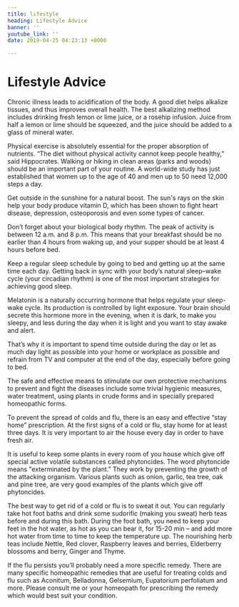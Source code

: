 ```yaml
---
title: lifestyle
heading: Lifestyle Advice
banner: ''
youtube_link: ''
date: 2019-04-25 04:23:13 +0000

---
```

# Lifestyle Advice

  
Chronic illness leads to acidification of the body. A good diet helps alkalize tissues, and thus improves overall health. The best alkalizing method includes drinking fresh lemon or lime juice, or a rosehip infusion. Juice from half a lemon or lime should be squeezed, and the juice should be added to a glass of mineral water.

Physical exercise is absolutely essential for the proper absorption of nutrients. “The diet without physical activity cannot keep people healthy,” said Hippocrates. Walking or hiking in clean areas (parks and woods) should be an important part of your routine. A world-wide study has just established that women up to the age of 40 and men up to 50 need 12,000 steps a day.

Get outside in the sunshine for a natural boost. The sun's rays on the skin help your body produce vitamin D, which has been shown to fight heart disease, depression, osteoporosis and even some types of cancer.

Don’t forget about your biological body rhythm. The peak of activity is between 12 a.m. and 8 p.m. This means that your breakfast should be no earlier than 4 hours from waking up, and your supper should be at least 4 hours before bed.

Keep a regular sleep schedule by going to bed and getting up at the same time each day. Getting back in sync with your body’s natural sleep–wake cycle (your circadian rhythm) is one of the most important strategies for achieving good sleep.

Melatonin is a naturally occurring hormone that helps regulate your sleep-wake cycle. Its production is controlled by light exposure. Your brain should secrete this hormone more in the evening, when it is dark, to make you sleepy, and less during the day when it is light and you want to stay awake and alert.

That’s why it is important to spend time outside during the day or let as much day light as possible into your home or workplace as possible and refrain from TV and computer at the end of the day, especially before going to bed.

The safe and effective means to stimulate our own protective mechanisms to prevent and fight the diseases include some trivial hygienic measures, water treatment, using plants in crude forms and in specially prepared homeopathic forms.

To prevent the spread of colds and flu, there is an easy and effective “stay home” prescription. At the first signs of a cold or flu, stay home for at least three days. It is very important to air the house every day in order to have fresh air.

It is useful to keep some plants in every room of you house which give off special active volatile substances called phytoncides. The word phytoncide means "exterminated by the plant." They work by preventing the growth of the attacking organism. Various plants such as onion, garlic, tea tree, oak and pine tree, are very good examples of the plants which give off phytoncides.

The best way to get rid of a cold or flu is to sweat it out. You can regularly take hot foot baths and drink some sudorific (making you sweat) herb teas before and during this bath. During the foot bath, you need to keep your feet in the hot water, as hot as you can bear it, for 15-20 min – and add more hot water from time to time to keep the temperature up. The nourishing herb teas include Nettle, Red clover, Raspberry leaves and berries, Elderberry blossoms and berry, Ginger and Thyme.

If the flu persists you’ll probably need a more specific remedy. There are many specific homeopathic remedies that are useful for treating colds and flu such as Aconitum, Belladonna, Gelsemium, Eupatorium perfoliatum and more. Please consult me or your homeopath for prescribing the remedy which would best suit your condition.